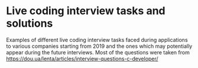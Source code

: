 # Live coding interview tasks and solutions
Examples of different live coding interview tasks faced during applications to various companies starting from 2019 and the ones which may potentially appear during the future interviews.
Most of the questions were taken from https://dou.ua/lenta/articles/interview-questions-c-developer/
